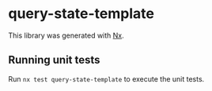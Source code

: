 # query-state-template

This library was generated with [Nx](https://nx.dev).

## Running unit tests

Run `nx test query-state-template` to execute the unit tests.
